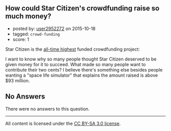 ## How could Star Citizen's crowdfunding raise so much money?

- posted by: [user2952272](https://stackexchange.com/users/3533360/user2952272) on 2015-10-18
- tagged: `crowd-funding`
- score: 1

<p>Star Citizen is the <a href="https://en.wikipedia.org/wiki/List_of_highest_funded_crowdfunding_projects" rel="nofollow">all-time highest</a> funded crowdfunding project:</p>

<p>I want to know why so many people thought Star Citizen deserved to be given money for it to succeed. What made so many people want to contribute their two cents? I believe there's something else besides people wanting a "space life simulator" that explains the amount raised is above $93 million.</p>


## No Answers

There were no answers to this question.


---

All content is licensed under the [CC BY-SA 3.0 license](https://creativecommons.org/licenses/by-sa/3.0/).
